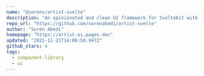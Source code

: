 ```yaml
---
name: "@sorens/artist-svelte"
description: "An opinionated and clean UI framework for SvelteKit with theme support built-in"
repo_url: "https://github.com/sorenabedi/artist-svelte"
author: "Soren Abedi"
homepage: "https://artist-ui.pages.dev"
updated: "2021-11-21T14:06:50.947Z"
github_stars: 4
tags: 
  - component-library
  - ui
---
```

